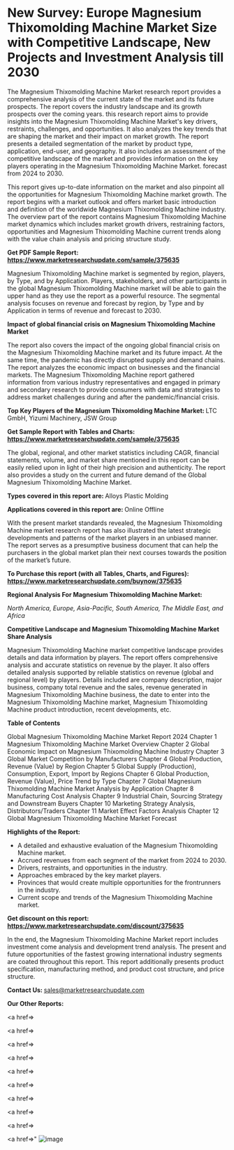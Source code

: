 # New Survey: Europe Magnesium Thixomolding Machine Market Size with Competitive Landscape, New Projects and Investment Analysis till 2030

The Magnesium Thixomolding Machine Market research report provides a comprehensive analysis of the current state of the market and its future prospects. The report covers the industry landscape and its growth prospects over the coming years. this research report aims to provide insights into the Magnesium Thixomolding Machine Market's key drivers, restraints, challenges, and opportunities. It also analyzes the key trends that are shaping the market and their impact on market growth. The report presents a detailed segmentation of the market by product type, application, end-user, and geography. It also includes an assessment of the competitive landscape of the market and provides information on the key players operating in the Magnesium Thixomolding Machine Market. forecast from 2024 to 2030.

This report gives up-to-date information on the market and also pinpoint all the opportunities for Magnesium Thixomolding Machine market growth. The report begins with a market outlook and offers market basic introduction and definition of the worldwide Magnesium Thixomolding Machine industry. The overview part of the report contains Magnesium Thixomolding Machine market dynamics which includes market growth drivers, restraining factors, opportunities and Magnesium Thixomolding Machine current trends along with the value chain analysis and pricing structure study.

<strong><b>Get PDF Sample Report: <a href=https://www.marketresearchupdate.com/sample/375635>https://www.marketresearchupdate.com/sample/375635</a></b></strong>

Magnesium Thixomolding Machine market is segmented by region, players, by Type, and by Application. Players, stakeholders, and other participants in the global Magnesium Thixomolding Machine market will be able to gain the upper hand as they use the report as a powerful resource. The segmental analysis focuses on revenue and forecast by region, by Type and by Application in terms of revenue and forecast to 2030.

<strong><b>Impact of global financial crisis on Magnesium Thixomolding Machine Market</b></strong>

The report also covers the impact of the ongoing global financial crisis on the Magnesium Thixomolding Machine market and its future impact. At the same time, the pandemic has directly disrupted supply and demand chains. The report analyzes the economic impact on businesses and the financial markets. The Magnesium Thixomolding Machine report gathered information from various industry representatives and engaged in primary and secondary research to provide consumers with data and strategies to address market challenges during and after the pandemic/financial crisis.

<strong><b>Top Key Players of the Magnesium Thixomolding Machine Market:
</b></strong>LTC GmbH, Yizumi Machinery, JSW Group<strong><b>
</b></strong>

<strong><b>Get Sample Report with Tables and Charts: <a href=https://www.marketresearchupdate.com/sample/375635>https://www.marketresearchupdate.com/sample/375635</a></b></strong>

The global, regional, and other market statistics including CAGR, financial statements, volume, and market share mentioned in this report can be easily relied upon in light of their high precision and authenticity. The report also provides a study on the current and future demand of the Global Magnesium Thixomolding Machine Market.

<strong><b>Types covered in this report are:
</b></strong>Alloys
Plastic Molding<strong><b>
</b></strong>

<strong><b>Applications covered in this report are:
</b></strong>Online
Offline<strong><b>
</b></strong>

With the present market standards revealed, the Magnesium Thixomolding Machine market research report has also illustrated the latest strategic developments and patterns of the market players in an unbiased manner. The report serves as a presumptive business document that can help the purchasers in the global market plan their next courses towards the position of the market’s future.

<strong><b>To Purchase this report (with all Tables, Charts, and Figures): <a href=https://www.marketresearchupdate.com/buynow/375635>https://www.marketresearchupdate.com/buynow/375635</a></b></strong>

<strong><b>Regional Analysis For Magnesium Thixomolding Machine Market:</b></strong>

<em><i>North America, Europe, Asia-Pacific, South America, The Middle East, and Africa</i></em>

<strong><b>Competitive Landscape and Magnesium Thixomolding Machine Market Share Analysis</b></strong>

Magnesium Thixomolding Machine market competitive landscape provides details and data information by players. The report offers comprehensive analysis and accurate statistics on revenue by the player. It also offers detailed analysis supported by reliable statistics on revenue (global and regional level) by players. Details included are company description, major business, company total revenue and the sales, revenue generated in Magnesium Thixomolding Machine business, the date to enter into the Magnesium Thixomolding Machine market, Magnesium Thixomolding Machine product introduction, recent developments, etc.

<strong><b>Table of Contents</b></strong>

Global Magnesium Thixomolding Machine Market Report 2024
Chapter 1 Magnesium Thixomolding Machine Market Overview
Chapter 2 Global Economic Impact on Magnesium Thixomolding Machine Industry
Chapter 3 Global Market Competition by Manufacturers
Chapter 4 Global Production, Revenue (Value) by Region
Chapter 5 Global Supply (Production), Consumption, Export, Import by Regions
Chapter 6 Global Production, Revenue (Value), Price Trend by Type
Chapter 7 Global Magnesium Thixomolding Machine Market Analysis by Application
Chapter 8 Manufacturing Cost Analysis
Chapter 9 Industrial Chain, Sourcing Strategy and Downstream Buyers
Chapter 10 Marketing Strategy Analysis, Distributors/Traders
Chapter 11 Market Effect Factors Analysis
Chapter 12 Global Magnesium Thixomolding Machine Market Forecast

<strong><b>Highlights of the Report:</b></strong>

- A detailed and exhaustive evaluation of the Magnesium Thixomolding Machine market.
- Accrued revenues from each segment of the market from 2024 to 2030.
- Drivers, restraints, and opportunities in the industry.
- Approaches embraced by the key market players.
- Provinces that would create multiple opportunities for the frontrunners in the industry.
- Current scope and trends of the Magnesium Thixomolding Machine market.

<strong><b>Get discount on this report: <a href=https://www.marketresearchupdate.com/discount/375635>https://www.marketresearchupdate.com/discount/375635</a></b></strong>

In the end, the Magnesium Thixomolding Machine Market report includes investment come analysis and development trend analysis. The present and future opportunities of the fastest growing international industry segments are coated throughout this report. This report additionally presents product specification, manufacturing method, and product cost structure, and price structure.

<strong><b>Contact Us:
</b></strong>sales@marketresearchupdate.com

<strong>Our Other Reports:</strong>

<a href=></a>

<a href=></a>

<a href=></a>

<a href=></a>

<a href=></a>

<a href=></a>

<a href=></a>

<a href=></a>

<a href=></a>

<a href=></a>"
![image](https://github.com/Gayatrikarjule/Market-Analysis-360/assets/97346546/7b557656-a24f-4763-8f42-4c9e7e2668ab)
